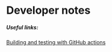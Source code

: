 # Developer notes



##### Useful links:
[Building and testing with GitHub actions](https://blog.elmah.io/building-and-testing-on-multiple-net-versions-with-github-actions/)